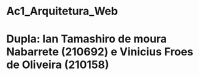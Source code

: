 # Ac1_Arquitetura_Web
# Dupla: Ian Tamashiro de moura Nabarrete (210692) e Vinicius Froes de Oliveira (210158)

